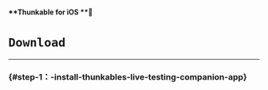 #### **Thunkable for iOS **

# `Download`

---

###  {#step-1：-install-thunkables-live-testing-companion-app}



